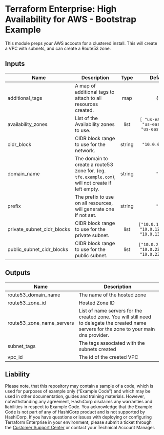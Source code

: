 # Terraform Enterprise: High Availability for AWS - Bootstrap Example

This module preps your AWS accoutn for a clustered install.
This will create a VPC with subnets, and can create a Route53 zone.

## Inputs

| Name | Description | Type | Default | Required |
|------|-------------|:----:|:-----:|:-----:|
| additional\_tags | A map of additional tags to attach to all resources created. | map | `{}` | no |
| availability\_zones | List of the Availability zones to use. | list | `[ "us-east-2a", "us-east-2b", "us-east-2c" ]` | no |
| cidr\_block | CIDR block range to use for the network. | string | `"10.0.0.0/16"` | no |
| domain\_name | The domain to create a route53 zone for. (eg. `tfe.example.com`), will not create if left empty. | string | `""` | no |
| prefix | The prefix to use on all resources, will generate one if not set. | string | `""` | no |
| private\_subnet\_cidr\_blocks | CIDR block range to use for the private subnet. | list| `["10.0.11.0/24", "10.0.12.0/24", "10.0.13.0/24"]` | no |
| public\_subnet\_cidr\_blocks | CIDR block range to use for the public subnet. | list | `["10.0.21.0/24", "10.0.22.0/24", "10.0.23.0/24"]` | no |

## Outputs

| Name | Description |
|------|-------------|
| route53\_domain\_name | The name of the hosted zone |
| route53\_zone\_id | Hosted Zone ID |
| route53\_zone\_name\_servers | List of name servers for the created zone. You will still need to delegate the created name servers for the zone to your main dns provider. |
| subnet\_tags | The tags associated with the subnets created |
| vpc\_id | The id of the created VPC |

## Liability


Please note, that this repository may contain a sample of a code, which is used for purposes of example only (“Example Code”) and which may be used in other documentation, guides and training materials. However, notwithstanding any agreement, HashiCorp disclaims any warranties and liabilities in respect to Example Code. You acknowledge that the Example Code is not part of any of HashiCorp product and is not supported by HashiCorp.  If you have questions or issues with deploying or configuring Terraform Enterprise in your environment, please submit a ticket through the [Customer Support Center](https://www.hashicorp.com/support) or contact your Technical Account Manager.
